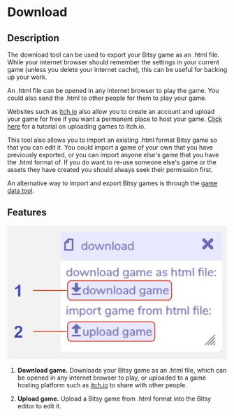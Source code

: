 # Download

## Description

The download tool can be used to export your Bitsy game as an .html file. While your internet browser should remember the settings in your current game (unless you delete your internet cache), this can be useful for backing up your work.

An .html file can be opened in any internet browser to play the game. You could also send the .html to other people for them to play your game.

Websites such as [itch.io](https://itch.io) also allow you to create an account and upload your game for free if you want a permanent place to host your game. [Click here](/faq/uploadToItch) for a tutorial on uploading games to Itch.io. 

This tool also allows you to import an existing .html format Bitsy game so that you can edit it. You could import a game of your own that you have previously exported, or you can import anyone else's game that you have the .html format of. If you do want to re-use someone else's game or the assets they have created you should always seek their permission first. 

An alternative way to import and export Bitsy games is through the [game data tool](../gamedata).

## Features

![download tool diagram](.images/downloadDiagram.JPG)

1. **Download game.** Downloads your Bitsy game as an .html file, which can be opened in any internet browser to play, or uploaded to a game hosting platform such as [itch.io](https://itch.io) to share with other people.

2. **Upload game.** Upload a Bitsy game from .html format into the Bitsy editor to edit it.

